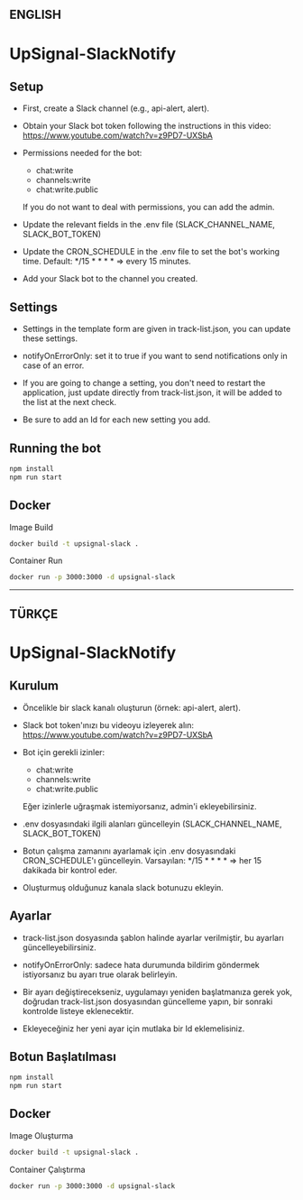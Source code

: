 ## ENGLISH

# UpSignal-SlackNotify

## Setup
- First, create a Slack channel (e.g., api-alert, alert).
- Obtain your Slack bot token following the instructions in this video: https://www.youtube.com/watch?v=z9PD7-UXSbA

- Permissions needed for the bot:
  - chat:write
  - channels:write
  - chat:write.public

  If you do not want to deal with permissions, you can add the admin.

- Update the relevant fields in the .env file (SLACK_CHANNEL_NAME, SLACK_BOT_TOKEN)
- Update the CRON_SCHEDULE in the .env file to set the bot's working time. Default: */15 * * * * => every 15 minutes.
- Add your Slack bot to the channel you created.

## Settings
- Settings in the template form are given in track-list.json, you can update these settings.

- notifyOnErrorOnly: set it to true if you want to send notifications only in case of an error.
- If you are going to change a setting, you don't need to restart the application, just update directly from track-list.json, it will be added to the list at the next check.

- Be sure to add an Id for each new setting you add.

## Running the bot
```sh
npm install
npm run start
```

## Docker
Image Build
```sh
docker build -t upsignal-slack .
```
Container Run
```sh
docker run -p 3000:3000 -d upsignal-slack
```

---

## TÜRKÇE

# UpSignal-SlackNotify

## Kurulum
- Öncelikle bir slack kanalı oluşturun (örnek: api-alert, alert).
- Slack bot token'ınızı bu videoyu izleyerek alın: https://www.youtube.com/watch?v=z9PD7-UXSbA

- Bot için gerekli izinler:
  - chat:write
  - channels:write
  - chat:write.public

  Eğer izinlerle uğraşmak istemiyorsanız, admin'i ekleyebilirsiniz.

- .env dosyasındaki ilgili alanları güncelleyin (SLACK_CHANNEL_NAME, SLACK_BOT_TOKEN)
- Botun çalışma zamanını ayarlamak için .env dosyasındaki CRON_SCHEDULE'ı güncelleyin. Varsayılan: */15 * * * * => her 15 dakikada bir kontrol eder.
- Oluşturmuş olduğunuz kanala slack botunuzu ekleyin.

## Ayarlar
- track-list.json dosyasında şablon halinde ayarlar verilmiştir, bu ayarları güncelleyebilirsiniz.

- notifyOnErrorOnly: sadece hata durumunda bildirim göndermek istiyorsanız bu ayarı true olarak belirleyin.
- Bir ayarı değiştirecekseniz, uygulamayı yeniden başlatmanıza gerek yok, doğrudan track-list.json dosyasından güncelleme yapın, bir sonraki kontrolde listeye eklenecektir.

- Ekleyeceğiniz her yeni ayar için mutlaka bir Id eklemelisiniz.

## Botun Başlatılması
```sh
npm install
npm run start
```

## Docker
Image Oluşturma
```sh
docker build -t upsignal-slack .
```
Container Çalıştırma
```sh
docker run -p 3000:3000 -d upsignal-slack
```